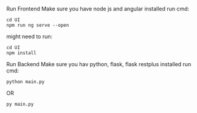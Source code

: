 Run Frontend
Make sure you have node js and angular installed
run cmd:
```
cd UI
npm run ng serve --open
```
might need to run:
```
cd UI
npm install
```

Run Backend
Make sure you hav python, flask, flask restplus installed
run cmd:
```
python main.py 
```
OR
```
py main.py 
```

